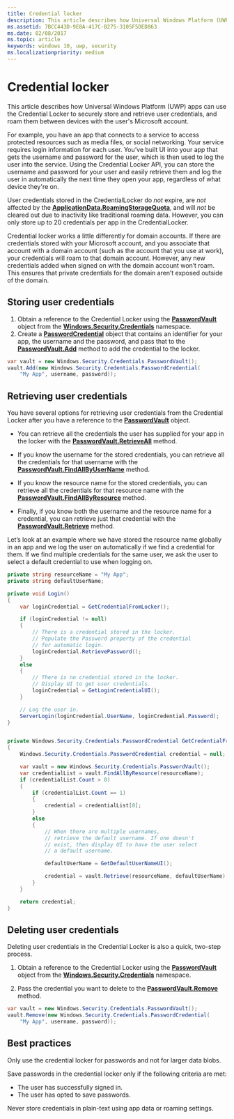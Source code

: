 ```yaml
---
title: Credential locker
description: This article describes how Universal Windows Platform (UWP) apps can use the Credential Locker to securely store and retrieve user credentials, and roam them between devices with the user's Microsoft account.
ms.assetid: 7BCC443D-9E8A-417C-B275-3105F5DED863
ms.date: 02/08/2017
ms.topic: article
keywords: windows 10, uwp, security
ms.localizationpriority: medium
---
```

# Credential locker




This article describes how Universal Windows Platform (UWP) apps can use the Credential Locker to securely store and retrieve user credentials, and roam them between devices with the user's Microsoft account.

For example, you have an app that connects to a service to access protected resources such as media files, or social networking. Your service requires login information for each user. You’ve built UI into your app that gets the username and password for the user, which is then used to log the user into the service. Using the Credential Locker API, you can store the username and password for your user and easily retrieve them and log the user in automatically the next time they open your app, regardless of what device they're on.

User credentials stored in the CredentialLocker do *not* expire, are *not* affected by the [**ApplicationData.RoamingStorageQuota**](/uwp/api/windows.storage.applicationdata.roamingstoragequota), and will *not* be cleared out due to inactivity like traditional roaming data. However, you can only store up to 20 credentials per app in the CredentialLocker.

Credential locker works a little differently for domain accounts. If there are credentials stored with your Microsoft account, and you associate that account with a domain account (such as the account that you use at work), your credentials will roam to that domain account. However, any new credentials added when signed on with the domain account won’t roam. This ensures that private credentials for the domain aren’t exposed outside of the domain.

## Storing user credentials


1.  Obtain a reference to the Credential Locker using the [**PasswordVault**](/uwp/api/Windows.Security.Credentials.PasswordVault) object from the [**Windows.Security.Credentials**](/uwp/api/Windows.Security.Credentials) namespace.
2.  Create a [**PasswordCredential**](/uwp/api/Windows.Security.Credentials.PasswordCredential) object that contains an identifier for your app, the username and the password, and pass that to the [**PasswordVault.Add**](/uwp/api/windows.security.credentials.passwordvault.add) method to add the credential to the locker.

```cs
var vault = new Windows.Security.Credentials.PasswordVault();
vault.Add(new Windows.Security.Credentials.PasswordCredential(
    "My App", username, password));
```

## Retrieving user credentials


You have several options for retrieving user credentials from the Credential Locker after you have a reference to the [**PasswordVault**](/uwp/api/Windows.Security.Credentials.PasswordVault) object.

-   You can retrieve all the credentials the user has supplied for your app in the locker with the [**PasswordVault.RetrieveAll**](/uwp/api/windows.security.credentials.passwordvault.retrieveall) method.

-   If you know the username for the stored credentials, you can retrieve all the credentials for that username with the [**PasswordVault.FindAllByUserName**](/uwp/api/windows.security.credentials.passwordvault.findallbyusername) method.

-   If you know the resource name for the stored credentials, you can retrieve all the credentials for that resource name with the [**PasswordVault.FindAllByResource**](/uwp/api/windows.security.credentials.passwordvault.findallbyresource) method.

-   Finally, if you know both the username and the resource name for a credential, you can retrieve just that credential with the [**PasswordVault.Retrieve**](/uwp/api/windows.security.credentials.passwordvault.retrieve) method.

Let’s look at an example where we have stored the resource name globally in an app and we log the user on automatically if we find a credential for them. If we find multiple credentials for the same user, we ask the user to select a default credential to use when logging on.

```cs
private string resourceName = "My App";
private string defaultUserName;

private void Login()
{
    var loginCredential = GetCredentialFromLocker();

    if (loginCredential != null)
    {
        // There is a credential stored in the locker.
        // Populate the Password property of the credential
        // for automatic login.
        loginCredential.RetrievePassword();
    }
    else
    {
        // There is no credential stored in the locker.
        // Display UI to get user credentials.
        loginCredential = GetLoginCredentialUI();
    }

    // Log the user in.
    ServerLogin(loginCredential.UserName, loginCredential.Password);
}


private Windows.Security.Credentials.PasswordCredential GetCredentialFromLocker()
{
    Windows.Security.Credentials.PasswordCredential credential = null;

    var vault = new Windows.Security.Credentials.PasswordVault();
    var credentialList = vault.FindAllByResource(resourceName);
    if (credentialList.Count > 0)
    {
        if (credentialList.Count == 1)
        {
            credential = credentialList[0];
        }
        else
        {
            // When there are multiple usernames,
            // retrieve the default username. If one doesn't
            // exist, then display UI to have the user select
            // a default username.

            defaultUserName = GetDefaultUserNameUI();

            credential = vault.Retrieve(resourceName, defaultUserName);
        }
    }

    return credential;
}
```

## Deleting user credentials


Deleting user credentials in the Credential Locker is also a quick, two-step process.

1.  Obtain a reference to the Credential Locker using the [**PasswordVault**](/uwp/api/Windows.Security.Credentials.PasswordVault) object from the [**Windows.Security.Credentials**](/uwp/api/Windows.Security.Credentials) namespace.

2.  Pass the credential you want to delete to the [**PasswordVault.Remove**](/uwp/api/windows.security.credentials.passwordvault.remove) method.

```cs
var vault = new Windows.Security.Credentials.PasswordVault();
vault.Remove(new Windows.Security.Credentials.PasswordCredential(
    "My App", username, password));
```

## Best practices


Only use the credential locker for passwords and not for larger data blobs.

Save passwords in the credential locker only if the following criteria are met:

-   The user has successfully signed in.
-   The user has opted to save passwords.

Never store credentials in plain-text using app data or roaming settings.